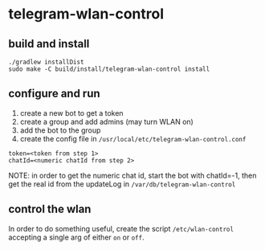 # telegram-wlan-control

## build and install

```
./gradlew installDist
sudo make -C build/install/telegram-wlan-control install
```

## configure and run

1. create a new bot to get a token
2. create a group and add admins (may turn WLAN on)
3. add the bot to the group
4. create the config file in `/usr/local/etc/telegram-wlan-control.conf`

```
token=<token from step 1>
chatId=<numeric chatId from step 2>
```

NOTE: in order to get the numeric chat id, start the bot with chatId=-1, then
      get the real id from the updateLog in `/var/db/telegram-wlan-control`

## control the wlan

In order to do something useful, create the script `/etc/wlan-control` accepting
a single arg of either `on` or `off`.
